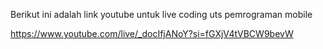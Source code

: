Berikut ini adalah link youtube untuk live coding uts pemrograman mobile

https://www.youtube.com/live/_docIfjANoY?si=fGXjV4tVBCW9bevW

